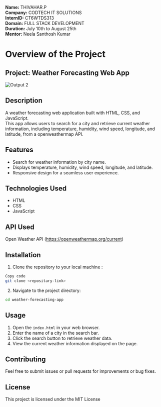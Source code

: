 **Name:** THIVAHAR.P<br>
**Company:** CODTECH IT SOLUTIONS<br>
**InternID:** CT6WTDS313<br>
**Domain:** FULL STACK DEVELOPMENT<br>
**Duration:** July 10th to August 25th<br>
**Mentor:** Neela Santhosh Kumar<br>

# Overview of the Project

## **Project:** Weather Forecasting Web App

![Output 2](https://github.com/user-attachments/assets/7f59672d-be0d-4681-8825-450ab61719c6)

## Description
A weather forecasting web application built with HTML, CSS, and JavaScript.<br>
This app allows users to search for a city and retrieve current weather information, including temperature, humidity, wind speed, longitude, and latitude, from a openweathermap API.

## Features
- Search for weather information by city name.
- Displays temperature, humidity, wind speed, longitude, and latitude.
- Responsive design for a seamless user experience.

## Technologies Used
- HTML
- CSS
- JavaScript

## API Used
Open Weather API (https://openweathermap.org/current)

## Installation
1. Clone the repository to your local machine :
```bash
Copy code
git clone <repositary-link>
```
2. Navigate to the project directory:
```bash
cd weather-forecasting-app
```

## Usage
1. Open the `index.html` in your web browser.
2. Enter the name of a city in the search bar.
3. Click the search button to retrieve weather data.
4. View the current weather information displayed on the page.

## Contributing
Feel free to submit issues or pull requests for improvements or bug fixes.

## License
This project is licensed under the MIT License

